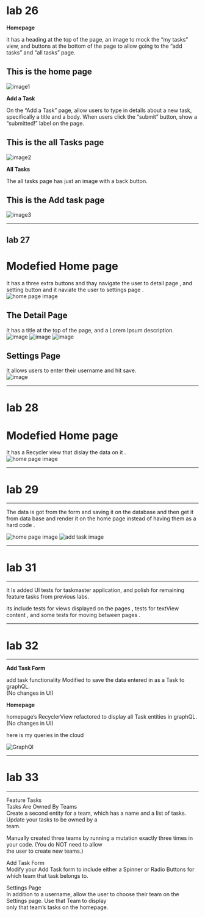 # lab 26

**Homepage**

 it  has a heading at the top of the page, an image to mock the “my tasks” view, and buttons at the bottom of the page to allow going to the “add tasks” and “all tasks” page.

 ## This is the home page
![image1](screenshots/homepage.png)
<br>

**Add a Task**

On the “Add a Task” page, allow users to type in details about a new task, specifically a title and a body. When users click the “submit” button, show a “submitted!” label on the page.

## This is the all Tasks page

![image2](screenshots/alltask.png)
<br>


**All Tasks**

The all tasks page has just an image with a back button.



## This is the Add task page

![image3](screenshots/addtask.png)

<hr>

## lab 27

# Modefied Home page 
It has a three extra buttons and thay navigate the user to detail page , and setting button and it naviate the user to settings page .
<br>
![home page image](screenshots/homepagelab27.png)


## The Detail Page
 It has a title at the top of the page, and a Lorem Ipsum description.
 <br>
![image](screenshots/homeworktaskLab27.png)
![image](screenshots/gameworktasklab27.png)
![image](screenshots/coffeworktasklab27.png)

## Settings Page
 It allows users to enter their username and hit save.
 <br>
![image](screenshots/settingslab27.png)

<hr>

# lab 28

# Modefied Home page 
It has a Recycler view that dislay the data on it  .
<br>
![home page image](screenshots/home28.png)

<hr>

# lab 29

<hr>

The data is got from the form and saving it on the database and then get it from data base and render it on the home page instead of having them as a hard code .

![home page image](screenshots/home29.png)
![add task image](screenshots/addtask29.png)

<hr>

# lab 31

<hr>

It Is added  UI tests for taskmaster application, and polish for remaining feature tasks from previous labs.

its include tests for views displayed on the pages ,  tests for textView content , and some tests for moving between pages .


<hr>

# lab 32

<hr>

**Add Task Form** <br>

add task functionality Modified to save the data entered in as a Task to graphQL. <br>
(No changes in UI)<br>

**Homepage** <br>

homepage’s RecyclerView refactored to display all Task entities in graphQL.<br>
(No changes in UI)<br>

here is my queries in the cloud<br>

![GraphQl](screenshots/grapgql.png)


<hr>

# lab 33

<hr>

Feature Tasks<br>
Tasks Are Owned By Teams<br>
Create a second entity for a team, which has a name and a list of tasks. Update your tasks to be owned by a <br>team.<br>

Manually created three teams by running a mutation exactly three times in your code. (You do NOT need to allow <br>the user to create new teams.)<br>

Add Task Form<br>
Modify your Add Task form to include either a Spinner or Radio Buttons for which team that task belongs to.<br>

Settings Page<br>
In addition to a username, allow the user to choose their team on the Settings page. Use that Team to display <br>only that team’s tasks on the homepage.<br>
